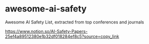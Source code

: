 # awesome-ai-safety
Awesome AI Safety List, extracted from top conferences and journals

https://www.notion.so/AI-Safety-Papers-25ef4a89512380e1b32df018284ef8c5?source=copy_link
